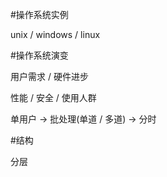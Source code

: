 #操作系统实例

unix / windows / linux

#操作系统演变

用户需求 / 硬件进步

性能 / 安全 / 使用人群

单用户 -> 批处理(单道 / 多道) -> 分时

#结构

分层

